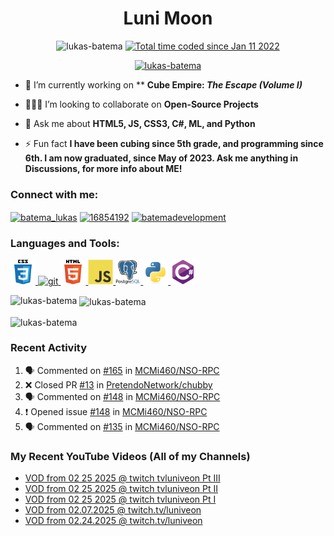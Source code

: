<h1 align="center">Luni Moon</h1>

<p align="center"> <img src="https://komarev.com/ghpvc/?username=lukas-batema&label=Profile%20views&color=0e75b6&style=flat" alt="lukas-batema" /> <a href="https://wakatime.com/@a5a7e9a1-f323-41da-a78c-cef00e6d45a5"><img src="https://wakatime.com/badge/user/a5a7e9a1-f323-41da-a78c-cef00e6d45a5.svg" alt="Total time coded since Jan 11 2022" /></a></p><p align="center">

<p align="center"> <a href="https://github.com/ryo-ma/github-profile-trophy"><img src="https://github-profile-trophy.vercel.app/?username=lukas-batema" alt="lukas-batema" /></a> </p>

- 🔭 I’m currently working on ** **Cube Empire: *The Escape (Volume I)***

- 🧑‍🤝‍🧑 I’m looking to collaborate on **Open-Source Projects**

- 💬 Ask me about **HTML5, JS, CSS3, C#, ML, and Python**

- ⚡ Fun fact **I have been cubing since 5th grade, and programming since 6th. I am now graduated, since May of 2023. Ask me anything in Discussions, for more info about ME!** 

<h3 align="left">Connect with me:</h3>
<p align="left">
<a href="https://twitter.com/batema_lukas" target="blank"><img align="center" src="https://raw.githubusercontent.com/rahuldkjain/github-profile-readme-generator/master/src/images/icons/Social/twitter.svg" alt="batema_lukas" height="30" width="40" /></a>
<a href="https://stackoverflow.com/users/16854192" target="blank"><img align="center" src="https://raw.githubusercontent.com/rahuldkjain/github-profile-readme-generator/master/src/images/icons/Social/stack-overflow.svg" alt="16854192" height="30" width="40" /></a>
<a href="https://instagram.com/batemadevelopment" target="blank"><img align="center" src="https://raw.githubusercontent.com/rahuldkjain/github-profile-readme-generator/master/src/images/icons/Social/instagram.svg" alt="batemadevelopment" height="30" width="40" /></a>
</p>

<h3 align="left">Languages and Tools:</h3>
<p align="left"> <a href="https://www.w3schools.com/css/" target="_blank"> <img src="https://raw.githubusercontent.com/devicons/devicon/master/icons/css3/css3-original-wordmark.svg" alt="css3" width="40" height="40"/> </a> <a href="https://git-scm.com/" target="_blank"> <img src="https://www.vectorlogo.zone/logos/git-scm/git-scm-icon.svg" alt="git" width="40" height="40"/> </a> <a href="https://www.w3.org/html/" target="_blank"> <img src="https://raw.githubusercontent.com/devicons/devicon/master/icons/html5/html5-original-wordmark.svg" alt="html5" width="40" height="40"/> </a> <a href="https://developer.mozilla.org/en-US/docs/Web/JavaScript" target="_blank"> <img src="https://raw.githubusercontent.com/devicons/devicon/master/icons/javascript/javascript-original.svg" alt="javascript" width="40" height="40"/> </a> <a href="https://www.postgresql.org" target="_blank"> <img src="https://raw.githubusercontent.com/devicons/devicon/master/icons/postgresql/postgresql-original-wordmark.svg" alt="postgresql" width="40" height="40"/> </a> <a href="https://www.python.org" target="_blank"> <img src="https://raw.githubusercontent.com/devicons/devicon/master/icons/python/python-original.svg" alt="python" width="40" height="40"/> </a> <a href="https://learn.microsoft.com/en-us/dotnet/csharp/" target="_blank"> <img src="https://raw.githubusercontent.com/devicons/devicon/master/icons/csharp/csharp-original.svg" alt="csharp" width="40" height="40"/>  </a> </p>

<p><img align="left" src="https://github-readme-stats.vercel.app/api/top-langs?username=lukas-batema&show_icons=true&theme=dark&locale=en&layout=compact" alt="lukas-batema" /></p>

<p>&nbsp;<img align="center" src="https://github-readme-stats.vercel.app/api?username=lukas-batema&show_icons=true&theme=dark&locale=en" alt="lukas-batema" /></p>

<p><img align="center" src="https://github-readme-streak-stats.herokuapp.com/?user=lukas-batema&theme=dark" alt="lukas-batema" /></p>

### Recent Activity
<!--START_SECTION:activity-->
1. 🗣 Commented on [#165](https://github.com/MCMi460/NSO-RPC/issues/165#issuecomment-2546464442) in [MCMi460/NSO-RPC](https://github.com/MCMi460/NSO-RPC)
2. ❌ Closed PR [#13](https://github.com/PretendoNetwork/chubby/pull/13) in [PretendoNetwork/chubby](https://github.com/PretendoNetwork/chubby)
3. 🗣 Commented on [#148](https://github.com/MCMi460/NSO-RPC/issues/148#issuecomment-2111482983) in [MCMi460/NSO-RPC](https://github.com/MCMi460/NSO-RPC)
4. ❗ Opened issue [#148](https://github.com/MCMi460/NSO-RPC/issues/148) in [MCMi460/NSO-RPC](https://github.com/MCMi460/NSO-RPC)
5. 🗣 Commented on [#135](https://github.com/MCMi460/NSO-RPC/issues/135#issuecomment-2079948452) in [MCMi460/NSO-RPC](https://github.com/MCMi460/NSO-RPC)
<!--END_SECTION:activity-->

### My Recent YouTube Videos (All of my Channels)
<!-- BLOG-POST-LIST:START -->
- [VOD from 02 25 2025 @ twitch tvluniveon Pt  III](https://www.youtube.com/watch?v=-yKTkzuXN7U)
- [VOD from 02 25 2025 @ twitch tvluniveon Pt  II](https://www.youtube.com/watch?v=GHYmVJyx_Vo)
- [VOD from 02 25 2025 @ twitch tvluniveon Pt  I](https://www.youtube.com/watch?v=5eSJZuA0S30)
- [VOD from 02.07.2025 @ twitch.tv/luniveon](https://www.youtube.com/watch?v=QptWRibpiCM)
- [VOD from 02.24.2025 @ twitch.tv/luniveon](https://www.youtube.com/watch?v=iNz-QPIFhCU)
<!-- BLOG-POST-LIST:END -->
